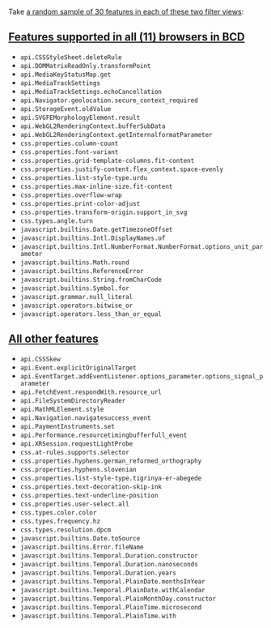 Take [a random sample of 30 features in each of these two filter views](https://docs.google.com/spreadsheets/d/1Yq3ckvWJxmuJAXdJmYlqGWAck06jBrKe3ZP4JNDhlhs/edit?resourcekey=0-d3ZxSzdCkO3mjmtYSHdggA#gid=1192153638):

## [Features supported in all (11) browsers in BCD](https://docs.google.com/spreadsheets/d/1Yq3ckvWJxmuJAXdJmYlqGWAck06jBrKe3ZP4JNDhlhs/edit?resourcekey=0-d3ZxSzdCkO3mjmtYSHdggA#gid=1394772921&fvid=1321018681)

* `api.CSSStyleSheet.deleteRule`
* `api.DOMMatrixReadOnly.transformPoint`
* `api.MediaKeyStatusMap.get`
* `api.MediaTrackSettings`
* `api.MediaTrackSettings.echoCancellation`
* `api.Navigator.geolocation.secure_context_required`
* `api.StorageEvent.oldValue`
* `api.SVGFEMorphologyElement.result`
* `api.WebGL2RenderingContext.bufferSubData`
* `api.WebGL2RenderingContext.getInternalformatParameter`
* `css.properties.column-count`
* `css.properties.font-variant`
* `css.properties.grid-template-columns.fit-content`
* `css.properties.justify-content.flex_context.space-evenly`
* `css.properties.list-style-type.urdu`
* `css.properties.max-inline-size.fit-content`
* `css.properties.overflow-wrap`
* `css.properties.print-color-adjust`
* `css.properties.transform-origin.support_in_svg`
* `css.types.angle.turn`
* `javascript.builtins.Date.getTimezoneOffset`
* `javascript.builtins.Intl.DisplayNames.of`
* `javascript.builtins.Intl.NumberFormat.NumberFormat.options_unit_parameter`
* `javascript.builtins.Math.round`
* `javascript.builtins.ReferenceError`
* `javascript.builtins.String.fromCharCode`
* `javascript.builtins.Symbol.for`
* `javascript.grammar.null_literal`
* `javascript.operators.bitwise_or`
* `javascript.operators.less_than_or_equal`

## [All other features](https://docs.google.com/spreadsheets/d/1Yq3ckvWJxmuJAXdJmYlqGWAck06jBrKe3ZP4JNDhlhs/edit?resourcekey=0-d3ZxSzdCkO3mjmtYSHdggA#gid=1394772921&fvid=1735641900)

* `api.CSSSkew`
* `api.Event.explicitOriginalTarget`
* `api.EventTarget.addEventListener.options_parameter.options_signal_parameter`
* `api.FetchEvent.respondWith.resource_url`
* `api.FileSystemDirectoryReader`
* `api.MathMLElement.style`
* `api.Navigation.navigatesuccess_event`
* `api.PaymentInstruments.set`
* `api.Performance.resourcetimingbufferfull_event`
* `api.XRSession.requestLightProbe`
* `css.at-rules.supports.selector`
* `css.properties.hyphens.german_reformed_orthography`
* `css.properties.hyphens.slovenian`
* `css.properties.list-style-type.tigrinya-er-abegede`
* `css.properties.text-decoration-skip-ink`
* `css.properties.text-underline-position`
* `css.properties.user-select.all`
* `css.types.color.color`
* `css.types.frequency.hz`
* `css.types.resolution.dpcm`
* `javascript.builtins.Date.toSource`
* `javascript.builtins.Error.fileName`
* `javascript.builtins.Temporal.Duration.constructor`
* `javascript.builtins.Temporal.Duration.nanoseconds`
* `javascript.builtins.Temporal.Duration.years`
* `javascript.builtins.Temporal.PlainDate.monthsInYear`
* `javascript.builtins.Temporal.PlainDate.withCalendar`
* `javascript.builtins.Temporal.PlainMonthDay.constructor`
* `javascript.builtins.Temporal.PlainTime.microsecond`
* `javascript.builtins.Temporal.PlainTime.with`
